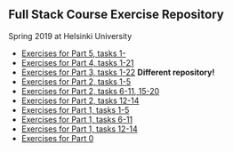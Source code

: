 ## Full Stack Course Exercise Repository
Spring 2019 at Helsinki University

* [Exercises for Part 5, tasks 1-](/part_5_blogfront/)
* [Exercises for Part 4, tasks 1-21](/part_4_blog/)
* [Exercises for Part 3, tasks 1-22](https://github.com/Granigan/fs-part3) **Different repository!**
* [Exercises for Part 2, tasks 1-5](/part_2_halfstack/src/)
* [Exercises for Part 2, tasks 6-11, 15-20](/part_2_puhelinluettelo/src/)
* [Exercises for Part 2, tasks 12-14 ](/part_2_maat/src/)
* [Exercises for Part 1, tasks 1-5](/part_1_alkeet/src/index.js)
* [Exercises for Part 1, tasks 6-11](/part_1_unicafe/src/index.js)
* [Exercises for Part 1, tasks 12-14](/part_1_anekdootit/src/index.js)
* [Exercises for Part 0](/part_0)

